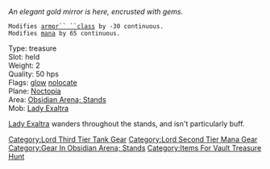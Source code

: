 *An elegant gold mirror is here, encrusted with gems.*  

`Modifies `[`armor`` ``class`](Armor_Class "wikilink")` by -30 continuous.`  
`Modifies `[`mana`](Mana_Points "wikilink")` by 65 continuous.`

Type: treasure  
Slot: held  
Weight: 2  
Quality: 50 hps  
Flags: [glow](Glow_Flag "wikilink")
[nolocate](Nolocate_Flag "wikilink")  
Plane: [Noctopia](:Category:Noctopia "wikilink")  
Area: [Obsidian Arena;
Stands](:Category:Obsidian_Arena;_Stands "wikilink")  
Mob: [Lady Exaltra](Lady_Exaltra "wikilink")

[Lady Exaltra](Lady_Exaltra "wikilink") wanders throughout the stands,
and isn't particularly buff.

[Category:Lord Third Tier Tank
Gear](Category:Lord_Third_Tier_Tank_Gear "wikilink") [Category:Lord
Second Tier Mana Gear](Category:Lord_Second_Tier_Mana_Gear "wikilink")
[Category:Gear In Obsidian Arena;
Stands](Category:Gear_In_Obsidian_Arena;_Stands "wikilink")
[Category:Items For Vault Treasure
Hunt](Category:Items_For_Vault_Treasure_Hunt "wikilink")
